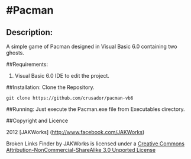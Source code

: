 #Pacman
===

## Description:
A simple game of Pacman designed in Visual Basic 6.0 containing two ghosts.

##Requirements:
1. Visual Basic 6.0 IDE to edit the project.

##Installation:
Clone the Repository.

	git clone https://github.com/crusador/pacman-vb6
	
##Running:
Just execute the Pacman.exe file from Executables directory.

##Copyright and Licence

2012 [JAKWorks] (http://www.facebook.com/JAKWorks)

Broken Links Finder by JAKWorks is licensed under a [Creative Commons Attribution-NonCommercial-ShareAlike 3.0 Unported License](http://creativecommons.org/licenses/by-nc-sa/3.0/)
